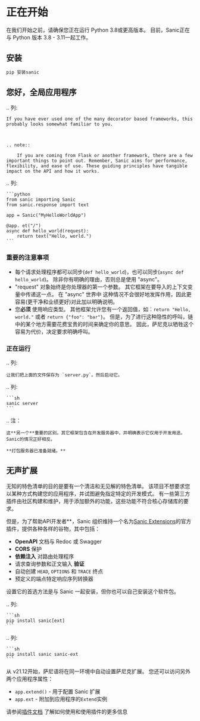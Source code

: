 # 正在开始

在我们开始之前，请确保您正在运行 Python 3.8或更高版本。 目前，Sanic正在与 Python 版本 3.8 - 3.11一起工作。

## 安装

```sh
pip 安装sanic
```

## 您好，全局应用程序

.. 列:

```
If you have ever used one of the many decorator based frameworks, this probably looks somewhat familiar to you.



.. note:: 

    If you are coming from Flask or another framework, there are a few important things to point out. Remember, Sanic aims for performance, flexibility, and ease of use. These guiding principles have tangible impact on the API and how it works.
```

.. 列:

````
```python
from sanic importing Sanic
from sanic.response import text

app = Sanic("MyHelloWorldApp")

@app. et("/")
async def hello_world(request):
    return text("Hello, world.")
```
````

### 重要的注意事项

- 每个请求处理程序都可以同步(`def hello_world`)，也可以同步(`async def hello_world`)。 除非你有明确的理由，否则总是使用 "async"。
- "request" 对象始终是你处理器的第一个参数。 其它框架在要导入的上下文变量中传递这一点。 在 "async" 世界中 这种情况不会很好地发挥作用，因此更容易(更干净和业绩更好)对此加以明确说明。
- 您**必须** 使用响应类型。 其他框架允许您有一个返回值，如：`return "Hello, world."` 或者 `return {"foo": "bar"}`。 但是，为了进行这种隐性的呼叫，链中的某个地方需要花费宝贵的时间来确定你的意思。 因此，萨尼克以牺牲这个容易为代价，决定要求明确呼叫。

### 正在运行

.. 列:

```
让我们把上面的文件保存为 `server.py`。然后启动它。
```

.. 列:

````
```sh
sanic server
```
````

.. 注：

```
这**另一个**重要的区别。其它框架包含在开发服务器中，并明确表示它仅用于开发用途。 Sanic的情况正好相反。 

**打包服务器已准备就绪。**
```

## 无声扩展

无知的特色清单的目的是要有一个清洁和无见解的特色清单。 该项目不想要求您以某种方式构建您的应用程序，并试图避免指定特定的开发模式。 有一些第三方插件由社区构建和维护，用于添加额外的功能，这些功能不符合核心存储库的要求。

但是，为了帮助API开发者\*\*，Sanic 组织维持一个名为[Sanic Extensions](../plugins/sanic-ext/getting-started.md)的官方插件，提供各种各样的谷物，其中包括：

- **OpenAPI** 文档与 Redoc 或 Swagger
- **CORS** 保护
- **依赖注入** 对路由处理程序
- 请求查询参数和正文输入 **验证**
- 自动创建 `HEAD`, `OPTIONS` 和 `TRACE` 终点
- 预定义的端点特定响应序列转换器

设置它的首选方法是与 Sanic 一起安装，但你也可以自己安装这个软件包。

.. 列:

````
```sh
pip install sanic[ext]
```
````

.. 列:

````
```sh
pip install sanic sanic-ext
```
````

从 v21.12开始，萨尼语将在同一环境中自动设置萨尼克扩展。 您还可以访问另外两个应用程序属性：

- `app.extend()` - 用于配置 Sanic 扩展
- `app.ext` - 附加到应用程序的`Extend`实例

请参阅[插件文档](../plugins/sanic-ext/getting-started.md) 了解如何使用和使用插件的更多信息
